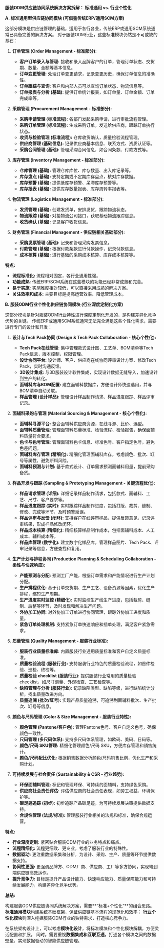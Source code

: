 **服装ODM供应链协同系统解决方案拆解： 标准通用 vs. 行业个性化**



**A. 标准通用型供应链协同模块 (可借鉴传统ERP/通用SCM方案)**

这部分模块是供应链管理的基础，适用于各行各业，传统ERP或通用SCM系统通常已具备完善的解决方案。  对于服装ODM行业，这些标准模块仍然是不可或缺的基石：

1.  **订单管理 (Order Management - 标准部分):**
    *   **客户订单录入与管理:**  接收和录入品牌客户的订单，管理订单状态、交货期、数量、金额等基本信息。
    *   **订单变更管理:**  处理订单变更请求，记录变更历史，确保订单信息的准确性。
    *   **订单跟踪与查询:**  客户和内部人员可以查询订单状态、物流信息等。
    *   **订单报表与分析 (基础):**  提供订单统计报表，如订单量、订单金额、订单完成率等。

2.  **采购管理 (Procurement Management - 标准部分):**
    *   **采购申请管理 (标准流程):**  各部门发起采购申请，进行审批流程管理。
    *   **采购订单管理 (标准流程):**  生成采购订单，发送给供应商，跟踪订单执行状态。
    *   **收货与检验管理 (标准流程):**  仓库收货确认，质量检验流程管理。
    *   **供应商管理 (基础信息):**  记录供应商基本信息、联系方式、资质认证等。
    *   **采购合同管理 (基础):**  管理采购合同信息，如合同条款、付款方式等。

3.  **库存管理 (Inventory Management - 标准部分):**
    *   **仓库管理 (基础):**  管理仓库库位、库存数量、出入库记录等。
    *   **库存盘点 (基础):**  支持定期或不定期库存盘点，核对库存数据。
    *   **库存预警 (基础):**  提供低库存预警、呆滞库存预警等。
    *   **库存报表 (基础):**  提供库存数量报表、库存周转率报表等。

4.  **物流管理 (Logistics Management - 标准部分):**
    *   **发货管理 (基础):**  创建发货单，安排发货，跟踪物流状态。
    *   **物流跟踪 (基础):**  对接物流公司接口，获取基础物流跟踪信息。
    *   **收货确认 (基础):**  记录客户收货信息。

5.  **财务管理 (Financial Management - 供应链相关基础部分):**
    *   **采购发票管理 (基础):**  记录和管理采购发票信息。
    *   **付款管理 (基础):**  根据付款条款进行付款操作，记录付款信息。
    *   **成本核算 (基础):**  进行基础的采购成本核算、库存成本核算等。

**特点:**

*   **流程标准化:**  流程相对固定，各行业通用性强。
*   **功能成熟:**  传统ERP/SCM系统在这些模块的功能已经非常成熟和完善。
*   **易于实施:**  实施难度相对较低，可以直接采用成熟的解决方案。
*   **关注效率和成本:**  主要目标是提高运营效率、降低管理成本。

**B. 服装ODM行业个性化供应链协同模块 (行业深度定制化方案)**

这部分模块是针对服装ODM行业特性进行深度定制化开发的，是构建差异化竞争优势的关键。 传统ERP或通用SCM系统通常无法完全满足这些个性化需求，需要进行专门的设计和开发：

1.  **设计与Tech Pack协同 (Design & Tech Pack Collaboration - 核心个性化):**
    *   **Tech Pack在线管理:**  集中管理款式设计图、工艺单、BOM清单等Tech Pack信息，版本控制，权限管理。
    *   **设计协同平台:**  设计师、客户、供应商在线协同评审设计方案、修改Tech Pack，实时沟通反馈。
    *   **3D设计集成:**  与3D服装设计软件集成，实现设计数据无缝导入，加速设计到生产的转化。
    *   **面辅料库与BOM配置:**  建立面辅料数据库，方便设计师快速选用，并与BOM清单自动关联。
    *   **样品管理 (设计样品):**  管理设计样品制作请求、样品进度跟踪、样品评审记录。

2.  **面辅料采购与管理 (Material Sourcing & Management - 核心个性化):**
    *   **面辅料寻源平台:**  整合面辅料供应商资源，在线寻源、比价、选型。
    *   **面辅料质量管理:**  管理面辅料质量标准、检验流程、检验报告，确保面辅料质量符合要求。
    *   **色卡与色号管理:**  管理面辅料色卡信息、标准色号、客户指定色号，避免色差问题。
    *   **面辅料库存管理 (精细化):**  精细化管理面辅料库存，考虑颜色、批次、缸号等属性，避免断料风险。
    *   **面辅料预测与计划:**  基于款式设计、订单需求预测面辅料用量，提前采购备货。

3.  **样品开发与跟踪 (Sampling & Prototyping Management - 关键流程优化):**
    *   **样品请求管理 (详细):**  详细记录样品制作请求，包括款式、面辅料、工艺、尺寸、客户要求等。
    *   **样品进度跟踪 (实时):**  实时跟踪样品制作进度，包括打版、裁剪、缝制、修改、完成等环节，及时预警延误。
    *   **样品评审与反馈 (闭环):**  支持客户在线评审样品，提供反馈意见，记录评审结果，形成样品修改闭环。
    *   **样品成本核算 (精细化):**  精细核算样品制作成本，包括面辅料成本、人工成本、辅料成本等。
    *   **样品库管理 (数字化):**  建立数字化样品库，管理样品图片、Tech Pack、评审记录等信息，方便查找和复用。

4.  **生产计划与排程协同 (Production Planning & Scheduling Collaboration - 柔性与快速响应):**
    *   **产能预测与分配:**  预测工厂产能，根据订单需求和产能情况进行生产计划分配。
    *   **生产排程优化:**  基于订单交货期、生产工艺、设备资源等因素，优化生产排程，缩短生产周期。
    *   **生产进度实时监控 (精细化):**  实时监控生产线生产进度，包括裁剪、缝制、后整等环节，及时发现和解决生产问题。
    *   **外协加工协同:**  对外协加工订单进行协同管理，跟踪外协加工进度和质量。
    *   **紧急订单处理机制:**  支持紧急订单快速响应和插单处理，满足客户紧急需求。

5.  **质量管理 (Quality Management - 服装行业标准):**
    *   **服装行业质量标准库:**  内置服装行业通用质量标准和客户自定义质量标准。
    *   **质量检验流程 (服装行业):**  支持服装行业特色的质量检验流程，如首件检验、巡检、终检等。
    *   **质量检验 checklist (服装行业):**  提供服装行业常用的质量检验 checklist，如尺寸测量、外观检查、工艺检查等。
    *   **缺陷管理与分析 (服装行业):**  记录缺陷类型、缺陷等级，进行缺陷统计分析，找出质量改进方向。
    *   **质量追溯 (批次/缸号):**  实现产品质量追溯，可追溯到面辅料批次、生产批次、缸号等信息。

6.  **颜色与尺码管理 (Color & Size Management - 服装行业特性):**
    *   **颜色管理 (Pantone/客户色):**  管理Pantone色号、客户自定义色号，确保颜色一致性。
    *   **尺码管理 (多尺码体系):**  支持多尺码体系管理，如欧码、美码、日码等。
    *   **颜色/尺码 SKU管理:**  精细化管理颜色/尺码 SKU，方便库存管理和销售统计。
    *   **颜色/尺码配比优化:**  根据销售数据分析颜色/尺码销售比例，优化生产和采购计划。

7.  **可持续发展与社会责任 (Sustainability & CSR - 行业趋势):**
    *   **环保面辅料管理:**  标记和管理环保、可持续的面辅料，支持绿色采购。
    *   **供应商社会责任评估:**  评估供应商的社会责任表现，如劳工权益、环境保护等。
    *   **碳足迹追踪 (初步):**  初步追踪产品碳足迹，为可持续发展决策提供数据支持。
    *   **合规性管理 (法规/标准):**  管理服装行业相关的法规和标准，确保合规运营。

**特点:**

*   **行业深度定制:**  紧密贴合服装ODM行业的业务特点和痛点。
*   **流程精细化:**  流程更细致、更专业，考虑了服装行业的特殊性。
*   **数据驱动:**  更注重数据采集和分析，为设计、采购、生产、质量等环节提供数据支持。
*   **协同性更强:**  更强调品牌方、ODM厂商、供应商、工厂等多方协同，实现端到端供应链高效运作。
*   **提升竞争力:**  目标是提升产品设计能力、快速响应能力、质量保障能力和可持续发展能力，构建差异化竞争优势。

**总结:**

构建服装ODM供应链协同系统解决方案，需要**“标准+个性化”**的组合思路。  **标准通用模块**构建系统基础框架，保证供应链基本流程的规范化和效率； **行业个性化模块**则深入挖掘服装ODM行业的独特需求，打造核心竞争力。

在系统架构设计上，可以考虑**模块化设计**，将标准模块和个性化模块解耦，方便灵活配置和扩展。  同时，需要重视**数据集成和互联互通**，打通各个模块之间的数据壁垒，实现数据驱动的智能供应链管理。
